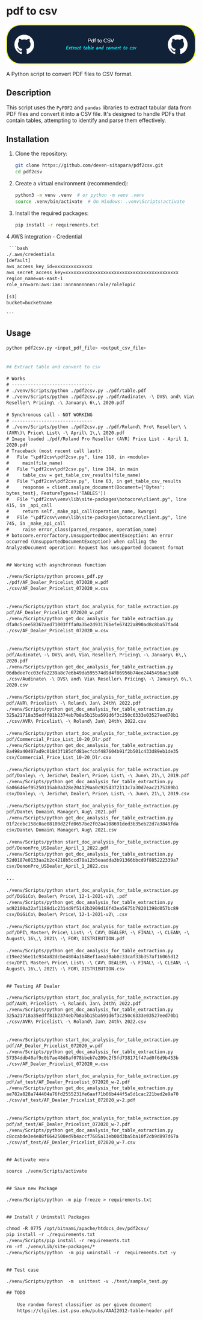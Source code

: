 # pdf to csv

![Header](./pdf2csv-github-header-image.png)

A Python script to convert PDF files to CSV format.

## Description

This script uses the `PyPDF2` and `pandas` libraries to extract tabular data from PDF files and convert it into a CSV file. It's designed to handle PDFs that contain tables, attempting to identify and parse them effectively.

## Installation

1.  Clone the repository:

    ```bash
    git clone https://github.com/deven-sitapara/pdf2csv.git
    cd pdf2csv
    ```

2.  Create a virtual environment (recommended):

    ```bash
    python3 -m venv .venv  # or python -m venv .venv
    source .venv/bin/activate  # On Windows: .venv\Scripts\activate
    ```

3.  Install the required packages:

    ```bash
    pip install -r requirements.txt
    ```

4 AWS integration - Credential 

     ```bash
    ./.aws/credentials
    [default]
    aws_access_key_id=xxxxxxxxxxxxxx
    aws_secret_access_key=xxxxxxxxxxxxxxxxxxxxxxxxxxxxxxxxxxxxxxxxxx
    region_name=us-east-1
    role_arn=arn:aws:iam::nnnnnnnnnnn:role/roleTopic

    [s3]
    bucket=bucketname

    ```
 
## Usage

```bash
python pdf2csv.py <input_pdf_file> <output_csv_file>


## Extract table and convert to csv

```
    # Works
    # ------------------------------
    # ./venv/Scripts/python ./pdf2csv.py ./pdf/table.pdf
    # ./venv/Scripts/python ./pdf2csv.py ./pdf/Audinate\ -\ DVS\ and\ Via\ Reseller\ Pricing\ -\ January\ 6\,\ 2020.pdf

    # Synchronous call - NOT WORKING
    # ------------------------------
    # ./venv/Scripts/python ./pdf2csv.py ./pdf/Roland\ Pro\ Reseller\ \(AVR\)\ Price\ List\ -\ April\ 1\,\ 2020.pdf
    # Image loaded ./pdf/Roland Pro Reseller (AVR) Price List - April 1, 2020.pdf
    # Traceback (most recent call last):
    #   File "\pdf2csv\pdf2csv.py", line 118, in <module>
    #     main(file_name)
    #   File "\pdf2csv\pdf2csv.py", line 104, in main
    #     table_csv = get_table_csv_results(file_name)
    #   File "\pdf2csv\pdf2csv.py", line 63, in get_table_csv_results
    #     response = client.analyze_document(Document={'Bytes': bytes_test}, FeatureTypes=['TABLES'])
    #   File "\pdf2csv\venv\lib\site-packages\botocore\client.py", line 415, in _api_call
    #     return self._make_api_call(operation_name, kwargs)
    #   File "\pdf2csv\venv\lib\site-packages\botocore\client.py", line 745, in _make_api_call
    #     raise error_class(parsed_response, operation_name)
    # botocore.errorfactory.UnsupportedDocumentException: An error occurred (UnsupportedDocumentException) when calling the AnalyzeDocument operation: Request has unsupported document format
```

## Working with asynchronous function

```
    ./venv/Scripts/python process_pdf.py ./pdf/AF_Dealer_Pricelist_072020_w.pdf ./csv/AF_Dealer_Pricelist_072020_w.csv


    ./venv/Scripts/python start_doc_analysis_for_table_extraction.py pdf/AF_Dealer_Pricelist_072020_w.pdf
    ./venv/Scripts/python get_doc_analysis_for_table_extraction.py dfa0c5cee58367aed71003fffa0a3be2d93176befe67422a890ad8c8ba57fad4 ./csv/AF_Dealer_Pricelist_072020_w.csv


    ./venv/Scripts/python start_doc_analysis_for_table_extraction.py pdf/Audinate\ -\ DVS\ and\ Via\ Reseller\ Pricing\ -\ January\ 6\,\ 2020.pdf
    ./venv/Scripts/python get_doc_analysis_for_table_extraction.py 06dbdee7cc03cfa2239a8c7e6b49da595574d9d4f86956b74ee2445496ac3a80 ./csv/Audinate\ -\ DVS\ and\ Via\ Reseller\ Pricing\ -\ January\ 6\,\ 2020.csv

    ./venv/Scripts/python start_doc_analysis_for_table_extraction.py pdf/AVR\ Pricelist\ -\ Roland\ Jan\ 24th\ 2022.pdf
    ./venv/Scripts/python get_doc_analysis_for_table_extraction.py 325a21718a35edff81b2374eb7b8a5b15ba591d6f3c250c6333e03527eed70b1 ./csv/AVR\ Pricelist\ -\ Roland\ Jan\ 24th\ 2022.csv

    ./venv/Scripts/python start_doc_analysis_for_table_extraction.py pdf/Commercial_Price_List_10-20_Dlr.pdf
    ./venv/Scripts/python get_doc_analysis_for_table_extraction.py 8a498a40407ad9c01843f185dfd81ecfcbf487604b91f2b501c433d89eb1de35 csv/Commercial_Price_List_10-20_Dlr.csv

    ./venv/Scripts/python start_doc_analysis_for_table_extraction.py pdf/Danley\ -\ Jericho\ Dealer\ Price\ List\ -\ June\ 21\,\ 2019.pdf
    ./venv/Scripts/python get_doc_analysis_for_table_extraction.py 6a06646ef95250115ab0a328e204129aa0c9254372113c7a30d7eac2175389b1 csv/Danley\ -\ Jericho\ Dealer\ Price\ List\ -\ June\ 21\,\ 2019.csv

    ./venv/Scripts/python start_doc_analysis_for_table_extraction.py pdf/Dante\ Domain\ Manager\ Aug\ 2021.pdf
    ./venv/Scripts/python get_doc_analysis_for_table_extraction.py 01f2cebc158c0ae08100d22fd0657be2f02a4108691ded3b35eb22d7a3849fda csv/Dante\ Domain\ Manager\ Aug\ 2021.csv

    ./venv/Scripts/python start_doc_analysis_for_table_extraction.py pdf/DenonPro_USDealer_April_1_2022.pdf
    ./venv/Scripts/python get_doc_analysis_for_table_extraction.py 52d0187e0133aa2b2c4218b5ccd78a12b5eaadda3b91366bbcd9f885222339a7 csv/DenonPro_USDealer_April_1_2022.csv

    ...

    ./venv/Scripts/python start_doc_analysis_for_table_extraction.py pdf/DiGiCo\ Dealer\ Price\ 12-1-2021-v2\ .pdf
    ./venv/Scripts/python get_doc_analysis_for_table_extraction.py ad92100a32af1188d1c2314d9f5142b3909d16f43ea5675b78201398d057bc89 csv/DiGiCo\ Dealer\ Price\ 12-1-2021-v2\ .csv

    ./venv/Scripts/python start_doc_analysis_for_table_extraction.py pdf/DPI\ Master\ Price\ List\ -\ CAV\ DEALER\ -\ FINAL\ -\ CLEAN\ -\ August\ 16\,\ 2021\ -\ FOR\ DISTRIBUTION.pdf

    ./venv/Scripts/python get_doc_analysis_for_table_extraction.py c19ee256e11c934a82dcbe4804a1648ef1aea39ab0c33caf33b357af16065d12 csv/DPI\ Master\ Price\ List\ -\ CAV\ DEALER\ -\ FINAL\ -\ CLEAN\ -\ August\ 16\,\ 2021\ -\ FOR\ DISTRIBUTION.csv



```

## Testing AF Dealer

```
    ./venv/Scripts/python start_doc_analysis_for_table_extraction.py pdf/AVR\ Pricelist\ -\ Roland\ Jan\ 24th\ 2022.pdf
    ./venv/Scripts/python get_doc_analysis_for_table_extraction.py 325a21718a35edff81b2374eb7b8a5b15ba591d6f3c250c6333e03527eed70b1 ./csv/AVR\ Pricelist\ -\ Roland\ Jan\ 24th\ 2022.csv


    ./venv/Scripts/python start_doc_analysis_for_table_extraction.py pdf/AF_Dealer_Pricelist_072020_w.pdf
    ./venv/Scripts/python get_doc_analysis_for_table_extraction.py 57354ddb40af9c0b7ae48d8af078bbeb7e209c2f5fd738171f47ad0f6d9b453b ./csv/AF_Dealer_Pricelist_072020_w.csv

    ./venv/Scripts/python start_doc_analysis_for_table_extraction.py pdf/af_test/AF_Dealer_Pricelist_072020_w-2.pdf
    ./venv/Scripts/python get_doc_analysis_for_table_extraction.py ae782a828a744404a76fd2555231fe6aaf71b06b444f5a5d1cac221bed2e9a70 ./csv/af_test/AF_Dealer_Pricelist_072020_w-2.pdf


    ./venv/Scripts/python start_doc_analysis_for_table_extraction.py pdf/af_test/AF_Dealer_Pricelist_072020_w-7.pdf
    ./venv/Scripts/python get_doc_analysis_for_table_extraction.py c8ccabde3e4e88f6642500ed9b4accf7685a13eb00d3ba5ba10f2cb9d897d67a ./csv/af_test/AF_Dealer_Pricelist_072020_w-7.csv


```

## Activate venv

```
    source ./venv/Scripts/activate

```

## Save new Package

```
    ./venv/Scripts/python -m pip freeze > requirements.txt

```

## Install / Uninstall Packages

```
    chmod -R 0775 /opt/bitnami/apache/htdocs_dev/pdf2csv/
    pip install -r ./requirements.txt
    ./venv/Scripts/pip install -r requirements.txt
    rm -rf ./venv/Lib/site-packages/*
    ./venv/Scripts/python  -m pip uninstall -r  requirements.txt -y

```

## Test case

```
    ./venv/Scripts/python  -m  unittest -v ./test/sample_test.py

```
## TODO

    Use random forest classifier as per given document 
    https://clgiles.ist.psu.edu/pubs/AAAI2012-table-header.pdf
    
